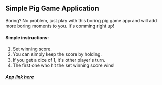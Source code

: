 ## Simple Pig Game Application

Boring? No problem, just play with this boring pig game app and will add more boring moments to you. It's comming right up!

#### Simple instructions:

1. Set winning score.
2. You can simply keep the score by holding.
3. If you get a dice of 1, it's other player's turn.
4. The first one who hit the set winning score wins!

#### [_App link here_](https://boring-piggame.netlify.app/)
